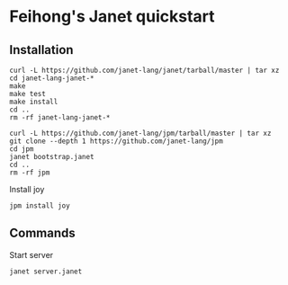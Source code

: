 # Feihong's Janet quickstart

## Installation

```
curl -L https://github.com/janet-lang/janet/tarball/master | tar xz
cd janet-lang-janet-*
make
make test
make install
cd ..
rm -rf janet-lang-janet-*

curl -L https://github.com/janet-lang/jpm/tarball/master | tar xz
git clone --depth 1 https://github.com/janet-lang/jpm
cd jpm
janet bootstrap.janet
cd ..
rm -rf jpm
```

Install joy

    jpm install joy

## Commands

Start server

    janet server.janet
